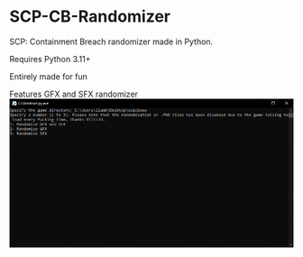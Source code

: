 # SCP-CB-Randomizer
SCP: Containment Breach randomizer made in Python.

Requires Python 3.11+

Entirely made for fun

Features GFX and SFX randomizer
![Screenshot](screenshot.png)
